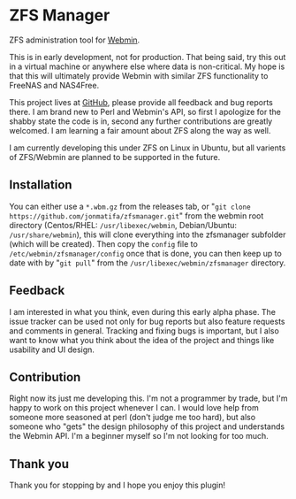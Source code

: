 # ZFS Manager

ZFS administration tool for [Webmin](http://www.webmin.com/).

This is in early development, not for production. That being said, try this out in a virtual machine or anywhere else where data is non-critical. My hope is that this will ultimately provide Webmin with similar ZFS functionality to FreeNAS and NAS4Free.

This project lives at [GitHub](https://github.com/jonmatifa/zfsmanager), please provide all feedback and bug reports there. I am brand new to Perl and Webmin's API, so first I apologize for the shabby state the code is in, second any further contributions are greatly welcomed. I am learning a fair amount about ZFS along the way as well.

I am currently developing this under ZFS on Linux in Ubuntu, but all varients of ZFS/Webmin are planned to be supported in the future.

## Installation

You can either use a `*.wbm.gz` from the releases tab, or "`git clone https://github.com/jonmatifa/zfsmanager.git`" from the webmin root directory (Centos/RHEL: `/usr/libexec/webmin`, Debian/Ubuntu: `/usr/share/webmin`), this will clone everything into the zfsmanager subfolder (which will be created). Then copy the `config` file to `/etc/webmin/zfsmanager/config` once that is done, you can then keep up to date with by "`git pull`" from the `/usr/libexec/webmin/zfsmanager` directory.

## Feedback

I am interested in what you think, even during this early alpha phase. The issue tracker can be used not only for bug reports but also feature requests and comments in general. Tracking and fixing bugs is important, but I also want to know what you think about the idea of the project and things like usability and UI design.

## Contribution

Right now its just me developing this. I'm not a programmer by trade, but I'm happy to work on this project whenever I can. I would love help from someone more seasoned at perl (don't judge me too hard), but also someone who "gets" the design philosophy of this project and understands the Webmin API. I'm a beginner myself so I'm not looking for too much.

## Thank you

Thank you for stopping by and I hope you enjoy this plugin!

